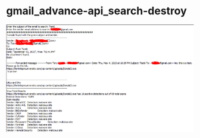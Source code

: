 # gmail_advance-api_search-destroy

![Alt text](https://github.com/hnyuht/gmail_advance-api_search-destroy/blob/main/images/github_gmail.PNG)
